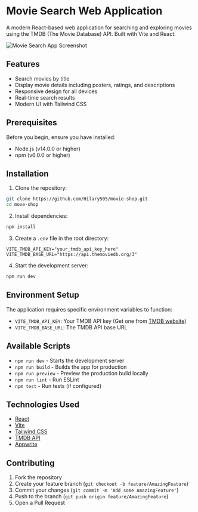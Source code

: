 # Movie Search Web Application

A modern React-based web application for searching and exploring movies using the TMDB (The Movie Database) API. Built with Vite and React.

![Movie Search App Screenshot](./public/movie-shop.png)

## Features

- Search movies by title
- Display movie details including posters, ratings, and descriptions
- Responsive design for all devices
- Real-time search results
- Modern UI with Tailwind CSS

## Prerequisites

Before you begin, ensure you have installed:
- Node.js (v14.0.0 or higher)
- npm (v6.0.0 or higher)

## Installation

1. Clone the repository:
```bash
git clone https://github.com/Hilary505/movie-shop.git
cd move-shop
```

2. Install dependencies:
```bash
npm install
```

3. Create a `.env` file in the root directory:
```plaintext
VITE_TMDB_API_KEY="your_tmdb_api_key_here"
VITE_TMDB_BASE_URL="https://api.themoviedb.org/3"
```

4. Start the development server:
```bash
npm run dev
```

## Environment Setup

The application requires specific environment variables to function:

- `VITE_TMDB_API_KEY`: Your TMDB API key (Get one from [TMDB website](https://www.themoviedb.org/documentation/api))
- `VITE_TMDB_BASE_URL`: The TMDB API base URL

## Available Scripts

- `npm run dev` - Starts the development server
- `npm run build` - Builds the app for production
- `npm run preview` - Preview the production build locally
- `npm run lint` - Run ESLint
- `npm test` - Run tests (if configured)


## Technologies Used

- [React](https://reactjs.org/)
- [Vite](https://vitejs.dev/)
- [Tailwind CSS](https://tailwindcss.com/)
- [TMDB API](https://www.themoviedb.org/documentation/api)
- [Appwrite](https://appwrite.io/)

## Contributing

1. Fork the repository
2. Create your feature branch (`git checkout -b feature/AmazingFeature`)
3. Commit your changes (`git commit -m 'Add some AmazingFeature'`)
4. Push to the branch (`git push origin feature/AmazingFeature`)
5. Open a Pull Request
